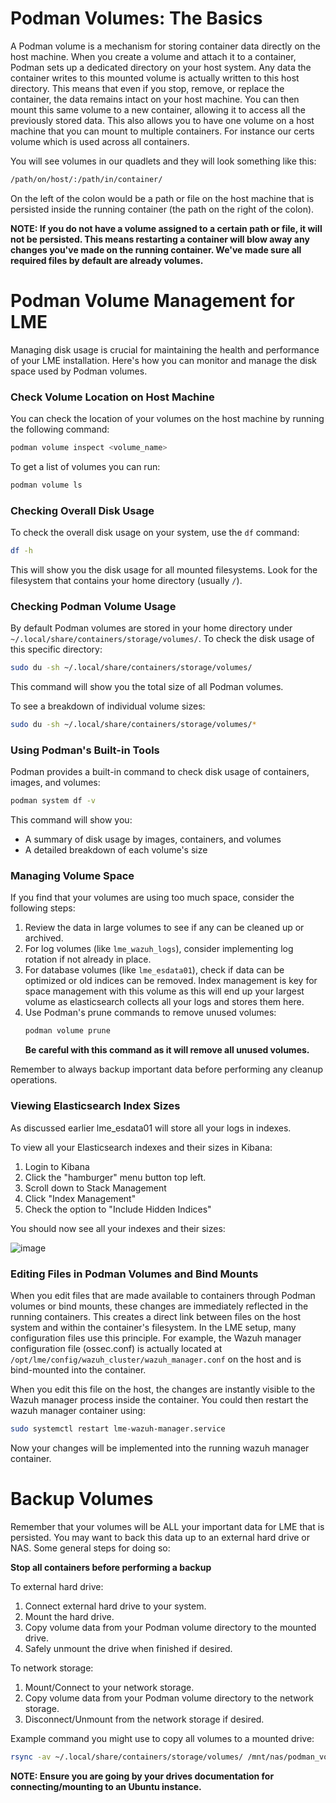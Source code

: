 # Podman Volumes: The Basics

A Podman volume is a mechanism for storing container data directly on the host machine. When you create a volume and attach it to a container, Podman sets up a dedicated directory on your host system. Any data the container writes to this mounted volume is actually written to this host directory. This means that even if you stop, remove, or replace the container, the data remains intact on your host machine. You can then mount this same volume to a new container, allowing it to access all the previously stored data. This also allows you to have one volume on a host machine that you can mount to multiple containers. For instance our certs volume which is used across all containers.

You will see volumes in our quadlets and they will look something like this:

```bash
/path/on/host/:/path/in/container/
```

On the left of the colon would be a path or file on the host machine that is persisted inside the running container (the path on the right of the colon).

**NOTE: If you do not have a volume assigned to a certain path or file, it will not be persisted. This means restarting a container will blow away any changes you've made on the running container. We've made sure all required files by default are already volumes.**

# Podman Volume Management for LME

Managing disk usage is crucial for maintaining the health and performance of your LME installation. Here's how you can monitor and manage the disk space used by Podman volumes.

### Check Volume Location on Host Machine

You can check the location of your volumes on the host machine by running the following command:

```bash
podman volume inspect <volume_name>
```

To get a list of volumes you can run:

```bash
podman volume ls
```

### Checking Overall Disk Usage

To check the overall disk usage on your system, use the `df` command:

```bash
df -h
```

This will show you the disk usage for all mounted filesystems. Look for the filesystem that contains your home directory (usually `/`).

### Checking Podman Volume Usage

By default Podman volumes are stored in your home directory under `~/.local/share/containers/storage/volumes/`. To check the disk usage of this specific directory:

```bash
sudo du -sh ~/.local/share/containers/storage/volumes/
```

This command will show you the total size of all Podman volumes.

To see a breakdown of individual volume sizes:

```bash
sudo du -sh ~/.local/share/containers/storage/volumes/*
```

### Using Podman's Built-in Tools

Podman provides a built-in command to check disk usage of containers, images, and volumes:

```bash
podman system df -v
```

This command will show you:
- A summary of disk usage by images, containers, and volumes
- A detailed breakdown of each volume's size

### Managing Volume Space

If you find that your volumes are using too much space, consider the following steps:

1. Review the data in large volumes to see if any can be cleaned up or archived.
2. For log volumes (like `lme_wazuh_logs`), consider implementing log rotation if not already in place.
3. For database volumes (like `lme_esdata01`), check if data can be optimized or old indices can be removed. Index management is key for space management with this volume as this will end up your largest volume as elasticsearch collects all your logs and stores them here.
4. Use Podman's prune commands to remove unused volumes:
   ```bash
   podman volume prune
   ```
   **Be careful with this command as it will remove all unused volumes.**

Remember to always backup important data before performing any cleanup operations.

### Viewing Elasticsearch Index Sizes

As discussed earlier lme_esdata01 will store all your logs in indexes. 

To view all your Elasticsearch indexes and their sizes in Kibana:

1. Login to Kibana
2. Click the "hamburger" menu button top left.
3. Scroll down to Stack Management
4. Click "Index Management"
5. Check the option to "Include Hidden Indices"

You should now see all your indexes and their sizes:

![image](https://github.com/user-attachments/assets/f32741af-e77c-4bec-9e3d-268c25d65323)

### Editing Files in Podman Volumes and Bind Mounts

When you edit files that are made available to containers through Podman volumes or bind mounts, these changes are immediately reflected in the running containers. This creates a direct link between files on the host system and within the container's filesystem. In the LME setup, many configuration files use this principle. For example, the Wazuh manager configuration file (ossec.conf) is actually located at `/opt/lme/config/wazuh_cluster/wazuh_manager.conf` on the host and is bind-mounted into the container. 

When you edit this file on the host, the changes are instantly visible to the Wazuh manager process inside the container. You could then restart the wazuh manager container using:

```bash
sudo systemctl restart lme-wazuh-manager.service
```

Now your changes will be implemented into the running wazuh manager container.

# Backup Volumes

Remember that your volumes will be ALL your important data for LME that is persisted. You may want to back this data up to an external hard drive or NAS. Some general steps for doing so:

**Stop all containers before performing a backup**

To external hard drive:
1. Connect external hard drive to your system.
2. Mount the hard drive.
3. Copy volume data from your Podman volume directory to the mounted drive.
4. Safely unmount the drive when finished if desired.

To network storage:
1. Mount/Connect to your network storage.
2. Copy volume data from your Podman volume directory to the network storage.
3. Disconnect/Unmount from the network storage if desired.


Example command you might use to copy all volumes to a mounted drive:

```bash
rsync -av ~/.local/share/containers/storage/volumes/ /mnt/nas/podman_volume_backup/
```

**NOTE: Ensure you are going by your drives documentation for connecting/mounting to an Ubuntu instance.**

